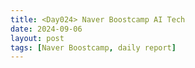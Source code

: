 ```yaml
---
title: <Day024> Naver Boostcamp AI Tech
date: 2024-09-06
layout: post
tags: [Naver Boostcamp, daily report]
---
```


